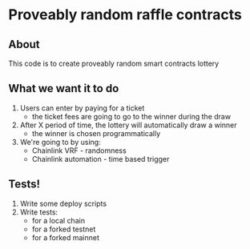 # Proveably random raffle contracts

## About

This code is to create proveably random smart contracts lottery

## What we want it to do

1. Users can enter by paying for a ticket
   - the ticket fees are going to go to the winner during the draw
2. After X period of time, the lottery will automatically draw a winner
   - the winner is chosen programmatically
3. We're going to by using:
   - Chainlink VRF - randomness
   - Chainlink automation - time based trigger

## Tests!

1. Write some deploy scripts
2. Write tests:
   - for a local chain
   - for a forked testnet
   - for a forked mainnet
